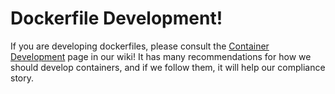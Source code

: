 # Dockerfile Development!

If you are developing dockerfiles, please consult the
[Container Development](https://github.com/18F/identity-devops/wiki/Container-Development)
page in our wiki!  It has many recommendations for how we should develop containers,
and if we follow them, it will help our compliance story.
